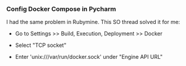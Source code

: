 ### Config Docker Compose in Pycharm

I had the same problem in Rubymine. This SO thread solved it for me:

- Go to Settings >> Build, Execution, Deployment >> Docker

- Select "TCP socket"

- Enter 'unix:///var/run/docker.sock' under "Engine API URL"
